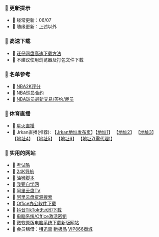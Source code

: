 ### 🏀 更新提示
- 🎈 经常更新：06/07
- 🎈 随缘更新：上述以外

### 🏀 高速下载
- 🎈 [旺仔网盘高速下载方法](https://aliyundrive.com/s/HqemaxuJvnW)
- 🎈 不建议使用浏览器及打包文件下载

### 🏀 名单参考
- 🎈 [NBA2K评分](https://www.2kratings.com/)
- 🎈 [NBA球员合约](https://www.spotrac.com/nba/)
- 🎈 [NBA球员最新交易/签约/裁员](https://www.nba.com/players/transactions)

### 🏀 体育直播
- 🎈 [星火直播](https://xhzb.tw/)
- 🎈 Jrkan直播(推荐): 【[Jrkan地址发布页](https://www.qiumi1314.com/)】【[地址1](http://www.jrskan8.com/)】 【[地址2](http://www.jrhoop.com/)】 【[地址3](http://www.jrkan365.com/)】 【[地址4](http://www.jrsyyds.com/)】 【[地址5](http://www.jrskan.com/)】 【[地址6](http://www.jrsbxj.com/)】 【[地址7(需代理)](http://www.jrkankan.com/)】   

### 🏀 实用的网站
- 🎈 [考试酷](https://www.examcoo.com/index/ku)
- 🎈 [24K导航](https://www.24kdh.com/)
- 🎈 [油猴脚本](https://greasyfork.org/zh-CN/)
- 🎈 [我要自学网](https://www.51zxw.net/)
- 🎈 [阿里云盘TV](https://aliyunpantv.gitlab.io/download.html)
- 🎈 [阿里云盘资源搜索](https://zhaoziyuan.la/)
- 🎈 [Office办公软件下载](https://otp.landian.vip/zh-cn/)
- 🎈 [抖音TikTok无水印下载](https://dlpanda.com/zh-CN)
- 🎈 [电脑系统/Office激活密钥](https://webact.185.hk/sharedkey.php)
- 🎈 [微软原版电脑系统下载新版网站](https://next.itellyou.cn/)
- 🎈 会员租借：[租迅雷](https://www.zuxunlei.com/) [新极品](http://pan.jiufei.com/) [VIP866商城](https://s.9ka.vip/) 




